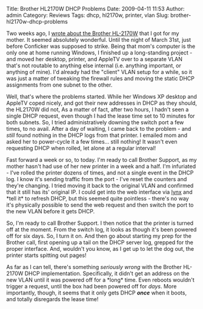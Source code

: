 Title: Brother HL2170W DHCP Problems
Date: 2009-04-11 11:53
Author: admin
Category: Reviews
Tags: dhcp, hl2170w, printer, vlan
Slug: brother-hl2170w-dhcp-problems

Two weeks ago, I [wrote about the Brother HL-2170W][] that I got for my
mother. It seemed absolutely wonderful. Until the night of March 31st,
just before Conficker was supposed to strike. Being that mom's computer
is the only one at home running Windows, I finished up a long-standing
project - and moved her desktop, printer, and AppleTV over to a separate
VLAN that's not routable to anything else internal (i.e. anything
important, or anything of mine). I'd already had the "client" VLAN setup
for a while, so it was just a matter of tweaking the firewall rules and
moving the static DHCP assignments from one subnet to the other.

Well, that's where the problems started. While her Windows XP desktop
and AppleTV coped nicely, and got their new addresses in DHCP as they
should, the HL2170W did not, As a matter of fact, after two hours, I
hadn't seen a single DHCP request, even though I had the lease time set
to 10 minutes for both subnets. So, I tried administratively downing the
switch port a few times, to no avail. After a day of waiting, I came
back to the problem - and *still* found nothing in the DHCP logs from
that printer. I emailed mom and asked her to power-cycle it a few
times... still nothing! It wasn't even requesting DHCP when rolled, let
alone at a regular interval!

Fast forward a week or so, to today. I'm ready to call Brother Support,
as my mother hasn't had use of her new printer in a week and a half. I'm
infuriated - I've rolled the printer dozens of times, and not a single
event in the DHCP log. I know it's sending traffic from the port - I've
reset the counters and they're changing. I tried moving it back to the
original VLAN and confirmed that it still has its' original IP. I could
get into the web interface via [lynx][] and \*tell it\* to refresh DHCP,
but this seemed quite pointless - there's no way it's physically
possible to send the web request and then switch the port to the new
VLAN before it gets DHCP.

So, I'm ready to call Brother Support. I then notice that the printer is
turned off at the moment. From the switch log, it looks as though it's
been powered off for six days. So, I turn it on. And then go about
starting my prep for the Brother call, first opening up a tail on the
DHCP server log, grepped for the proper interface. And, wouldn't you
know, as I get up to let the dog out, the printer starts spitting out
pages!

As far as I can tell, there's something *seriously wrong* with the
Brother HL-2170W DHCP implementation. Specifically, it didn't get an
address on the new VLAN until it was powered off for a \*long\* time.
Even reboots wouldn't trigger a request, until the box had been powered
off for *days*. More importantly, though, it seems that it only gets
DHCP ***once*** when it boots, and totally disregards the lease time!

  [wrote about the Brother HL-2170W]: /2009/03/brother-hl-2170w-great-features-from-a-personal-laser-printer/
  [lynx]: http://lynx.isc.org/
